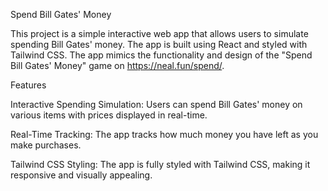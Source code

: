 Spend Bill Gates' Money

This project is a simple interactive web app that allows users to simulate spending Bill Gates' money. The app is built using React and styled with Tailwind CSS. The app mimics the functionality and design of the "Spend Bill Gates' Money" game on https://neal.fun/spend/.

Features

Interactive Spending Simulation: Users can spend Bill Gates' money on various items with prices displayed in real-time.

Real-Time Tracking: The app tracks how much money you have left as you make purchases.

Tailwind CSS Styling: The app is fully styled with Tailwind CSS, making it responsive and visually appealing.
